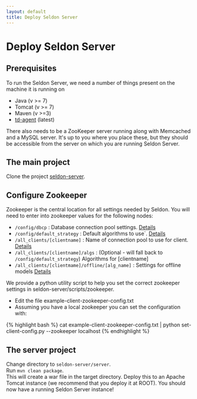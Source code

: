 ```yaml
---
layout: default
title: Deploy Seldon Server
---
```


# Deploy Seldon Server

## Prerequisites
 
To run the Seldon Server, we need a number of things present on the machine it is running on

* Java (v >= 7)
* Tomcat (v >= 7)
* Maven (v >=3)
* [td-agent](http://www.fluentd.org/download) (latest)

There also needs to be a ZooKeeper server running along with Memcached and a MySQL server. It's up to you where you place these, but they should be accessible from the server on which you are running Seldon Server.

## The main project

Clone the project [seldon-server](https://github.com/SeldonIO/seldon-server). 

## Configure Zookeeper
Zookeeper is the central location for all settings needed by Seldon. You will need to enter into zookeeper values for the following nodes:

 * `/config/dbcp` : Database connection pool settings. [Details](configuration.html#dbcp)
 * `/config/default_strategy` : Default algorithms to use`. [Details](configuration.html#algorithms)
 * `/all_clients/[clientname]` : Name of connection pool to use for client. [Details](configuration.html#client)
 * `/all_clients/[clientname]/algs` : (Optional - will fall back to `/config/default_strategy`) Algorithms for [clientname]
 * `/all_clients/[clientmame]/offline/[alg_name]` : Settings for offline models [Details](configuration.html#models)

We provide a python utility script to help you set the correct zookeeper settings in seldon-server/scripts/zookeeper.

 * Edit the file example-client-zookeeper-config.txt
 * Assuming you have a local zookeeper you can set the configuration with:

{% highlight bash %}
cat example-client-zookeeper-config.txt | python set-client-config.py --zookeeper localhost
{% endhighlight %}


## The server project

Change directory to `seldon-server/server`.  
Run `mvn clean package`.  
This will create a war file in the target directory. Deploy this to an Apache Tomcat instance (we recommend that you deploy it at ROOT). You should now have a running Seldon Server instance!



